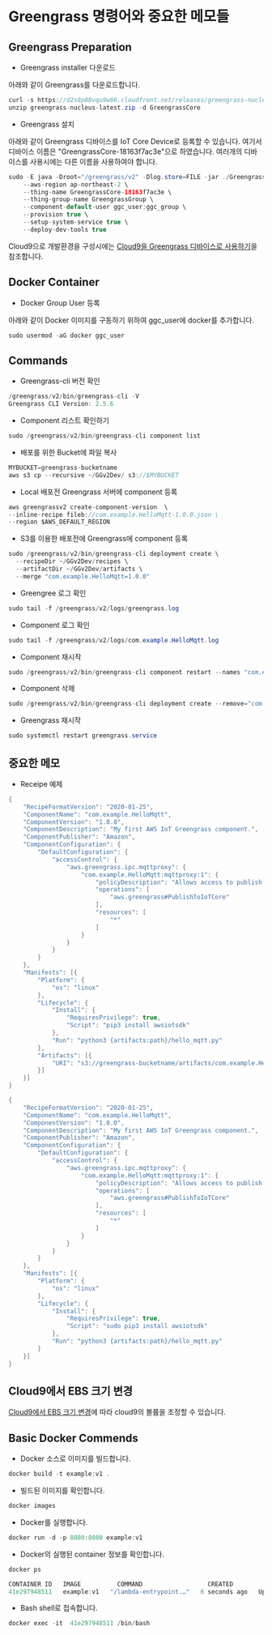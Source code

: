 # Greengrass 명령어와 중요한 메모들

## Greengrass Preparation

- Greengrass installer 다운로드

아래와 같이 Greengrass를 다운로드합니다.

```java
curl -s https://d2s8p88vqu9w66.cloudfront.net/releases/greengrass-nucleus-latest.zip > greengrass-nucleus-latest.zip
unzip greengrass-nucleus-latest.zip -d GreengrassCore
```

- Greengrass 설치 

아래와 같이 Greengrass 디바이스를 IoT Core Device로 등록할 수 있습니다. 여기서 디바이스 이름은 "GreengrassCore-18163f7ac3e"으로 하였습니다. 여러개의 디바이스를 사용시에는 다른 이름을 사용하여야 합니다. 

```java
sudo -E java -Droot="/greengrass/v2" -Dlog.store=FILE -jar ./GreengrassCore/lib/Greengrass.jar \
	--aws-region ap-northeast-2 \
	--thing-name GreengrassCore-18163f7ac3e \
	--thing-group-name GreengrassGroup \
	--component-default-user ggc_user:ggc_group \
	--provision true \
	--setup-system-service true \
	--deploy-dev-tools true
```

Cloud9으로 개발환경을 구성시에는 [Cloud9을 Greengrass 디바이스로 사용하기](https://github.com/kyopark2014/iot-greengrass/blob/main/cloud9.md)을 참조합니다. 

## Docker Container

- Docker Group User 등록

아래와 같이 Docker 이미지를 구동하기 위하여 ggc_user에 docker를 추가합니다.

```java
sudo usermod -aG docker ggc_user
```

## Commands

- Greengrass-cli 버전 확인 

```java
/greengrass/v2/bin/greengrass-cli -V
Greengrass CLI Version: 2.5.6
```

- Component 리스트 확인하기 

```java
sudo /greengrass/v2/bin/greengrass-cli component list
```

- 배포를 위한 Bucket에 파일 복사

```java
MYBUCKET=greengrass-bucketname
aws s3 cp --recursive ~/GGv2Dev/ s3://$MYBUCKET
```

- Local 배포전 Greengrass 서버에 component 등록 

```java
aws greengrassv2 create-component-version  \
--inline-recipe fileb://com.example.HelloMqtt-1.0.0.json \
--region $AWS_DEFAULT_REGION
```

- S3를 이용한 배포전에 Greengrass에 component 등록 

```java
sudo /greengrass/v2/bin/greengrass-cli deployment create \
  --recipeDir ~/GGv2Dev/recipes \
  --artifactDir ~/GGv2Dev/artifacts \
  --merge "com.example.HelloMqtt=1.0.0"
```

- Greengree 로그 확인 

```java
sudo tail -f /greengrass/v2/logs/greengrass.log
```

- Component 로그 확인 

```java
sudo tail -f /greengrass/v2/logs/com.example.HelloMqtt.log
```

- Component 재시작 

```java
sudo /greengrass/v2/bin/greengrass-cli component restart --names "com.example.HelloWorld"
```

- Component 삭제 

```java
sudo /greengrass/v2/bin/greengrass-cli deployment create --remove="com.example.HelloMqtt"
```


- Greengrass 재시작

```java
sudo systemctl restart greengrass.service
```

## 중요한 메모

- Receipe 예제 

```java
{
    "RecipeFormatVersion": "2020-01-25",
    "ComponentName": "com.example.HelloMqtt",
    "ComponentVersion": "1.0.0",
    "ComponentDescription": "My first AWS IoT Greengrass component.",
    "ComponentPublisher": "Amazon",
    "ComponentConfiguration": {
        "DefaultConfiguration": {
            "accessControl": {
                "aws.greengrass.ipc.mqttproxy": {
                    "com.example.HelloMqtt:mqttproxy:1": {
                        "policyDescription": "Allows access to publish to all AWS IoT Core topics.",
	                    "operations": [
	                        "aws.greengrass#PublishToIoTCore"
	                    ],
	                    "resources": [
	                        "*"
	                    ]
	                }
                }
            }
        }
    },
    "Manifests": [{
        "Platform": {
            "os": "linux"
        },
        "Lifecycle": {
            "Install": {
                "RequiresPrivilege": true,
                "Script": "pip3 install awsiotsdk"
            },
            "Run": "python3 {artifacts:path}/hello_mqtt.py"
        },
        "Artifacts": [{
            "URI": "s3://greengrass-bucketname/artifacts/com.example.HelloMqtt/1.0.0/hello_mqtt.py"
        }]
    }]
}
```



```java
{
    "RecipeFormatVersion": "2020-01-25",
    "ComponentName": "com.example.HelloMqtt",
    "ComponentVersion": "1.0.0",
    "ComponentDescription": "My first AWS IoT Greengrass component.",
    "ComponentPublisher": "Amazon",
    "ComponentConfiguration": {
        "DefaultConfiguration": {
	        "accessControl": {
                "aws.greengrass.ipc.mqttproxy": {
                    "com.example.HelloMqtt:mqttproxy:1": {
                        "policyDescription": "Allows access to publish to all AWS IoT Core topics.",
                        "operations": [
                            "aws.greengrass#PublishToIoTCore"
                        ],
                        "resources": [
                            "*"
                        ]
                    }
                }
            }
        }
    },
    "Manifests": [{
        "Platform": {
            "os": "linux"
        },
        "Lifecycle": {
            "Install": {
                "RequiresPrivilege": true,
                "Script": "sudo pip3 install awsiotsdk"
            },
            "Run": "python3 {artifacts:path}/hello_mqtt.py"
        }
    }]
}
```

## Cloud9에서 EBS 크기 변경

[Cloud9에서 EBS 크기 변경](https://github.com/kyopark2014/technical-summary/blob/main/resize.md)에 따라 cloud9의 볼륨을 조정할 수 있습니다.

## Basic Docker Commends

- Docker 소스로 이미지를 빌드합니다. 

```java
docker build -t example:v1 .
```

- 빌드된 이미지를 확인합니다. 

```java
docker images
```

- Docker를 실행합니다. 

```java
docker run -d -p 8080:8080 example:v1
```


- Docker의 실행된 container 정보를 확인합니다. 

```java
docker ps

CONTAINER ID   IMAGE          COMMAND                  CREATED         STATUS         PORTS                    NAMES
41e297948511   example:v1   "/lambda-entrypoint.…"   6 seconds ago   Up 4 seconds   0.0.0.0:8080->8080/tcp   stupefied_carson
```

- Bash shell로 접속합니다.

```java
docker exec -it  41e297948511 /bin/bash
```



